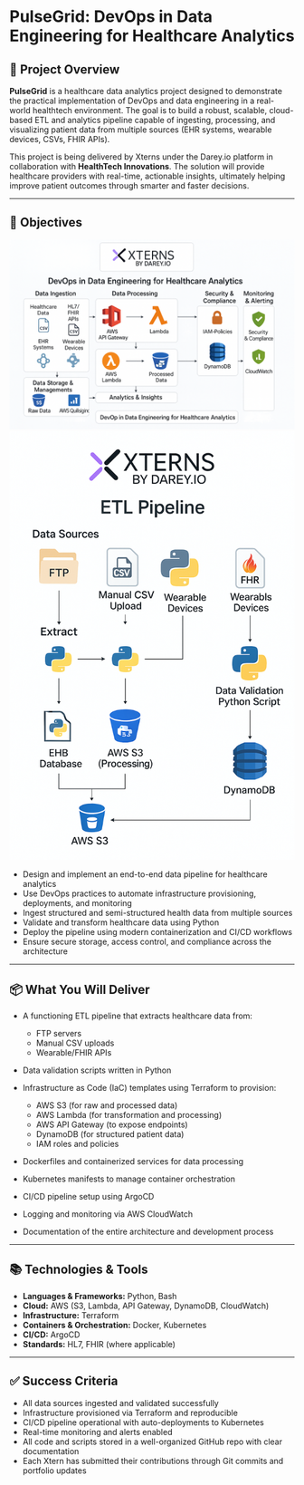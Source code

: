 # PulseGrid: DevOps in Data Engineering for Healthcare Analytics

## 📌 Project Overview

**PulseGrid** is a healthcare data analytics project designed to demonstrate the practical implementation of DevOps and data engineering in a real-world healthtech environment. The goal is to build a robust, scalable, cloud-based ETL and analytics pipeline capable of ingesting, processing, and visualizing patient data from multiple sources (EHR systems, wearable devices, CSVs, FHIR APIs).

This project is being delivered by Xterns under the Darey.io platform in collaboration with **HealthTech Innovations**. The solution will provide healthcare providers with real-time, actionable insights, ultimately helping improve patient outcomes through smarter and faster decisions.

---

## 🎯 Objectives

![Alt text](docs/DevOps-Healthcare-Architecture.png)
![Alt text](docs/DevOps-Healthcare-Architecture-ETL-Pipeline.png)

- Design and implement an end-to-end data pipeline for healthcare analytics
- Use DevOps practices to automate infrastructure provisioning, deployments, and monitoring
- Ingest structured and semi-structured health data from multiple sources
- Validate and transform healthcare data using Python
- Deploy the pipeline using modern containerization and CI/CD workflows
- Ensure secure storage, access control, and compliance across the architecture

---

## 📦 What You Will Deliver

- A functioning ETL pipeline that extracts healthcare data from:

  - FTP servers
  - Manual CSV uploads
  - Wearable/FHIR APIs

- Data validation scripts written in Python
- Infrastructure as Code (IaC) templates using Terraform to provision:

  - AWS S3 (for raw and processed data)
  - AWS Lambda (for transformation and processing)
  - AWS API Gateway (to expose endpoints)
  - DynamoDB (for structured patient data)
  - IAM roles and policies

- Dockerfiles and containerized services for data processing
- Kubernetes manifests to manage container orchestration
- CI/CD pipeline setup using ArgoCD
- Logging and monitoring via AWS CloudWatch
- Documentation of the entire architecture and development process

---

## 📚 Technologies & Tools

- **Languages & Frameworks:** Python, Bash
- **Cloud:** AWS (S3, Lambda, API Gateway, DynamoDB, CloudWatch)
- **Infrastructure:** Terraform
- **Containers & Orchestration:** Docker, Kubernetes
- **CI/CD:** ArgoCD
- **Standards:** HL7, FHIR (where applicable)

---

## ✅ Success Criteria

- All data sources ingested and validated successfully
- Infrastructure provisioned via Terraform and reproducible
- CI/CD pipeline operational with auto-deployments to Kubernetes
- Real-time monitoring and alerts enabled
- All code and scripts stored in a well-organized GitHub repo with clear documentation
- Each Xtern has submitted their contributions through Git commits and portfolio updates
